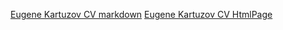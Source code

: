 <a href="https://eugene-g84.github.io/rsschool-cv/cv">Eugene Kartuzov CV markdown</a>
<a href="https://eugene-g84.github.io/rsschool-cv/">Eugene Kartuzov CV HtmlPage</a>
